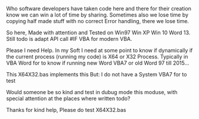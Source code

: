 Who software developers have taken code here and there for their creation know we can win a lot of time by sharing. Sometimes also we lose time by copying half made stuff with no correct Error handling, there we lose time.

So here, Made with attention and Tested on Win97 Win XP Win 10 Word 13. Still todo is adapt API call #IF VBA for modern VBA.

Please I need Help. In my Soft I need at some point to know if dynamically if the current process (running my code) is X64 or X32 Process. Typically in VBA Word for to know if running new Word VBA7 or old Word 97 till 2015...

This X64X32.bas implements this But: I do not have a System VBA7 for to test

Would someone be so kind and test in dubug mode this moduse, with special attention at the places where written todo?

Thanks for kind help, Please do test X64X32.bas
